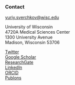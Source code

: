 ### Contact

<yuriy.sverchkov@wisc.edu>

University of Wisconsin  
4720A Medical Sciences Center  
1300 University Avenue  
Madison, Wisconsin 53706

[Twitter](https://twitter.com/yursver)  
[Google Scholar](https://scholar.google.com/citations?user=sx6aKSUAAAAJ)  
[ResearchGate](https://www.researchgate.net/profile/Yuriy_Sverchkov)  
[LinkedIn](http://www.linkedin.com/pub/yuriy-sverchkov/56/a43/58/)  
[ORCID](https://orcid.org/0000-0002-9851-8582)  
[Publons](https://publons.com/researcher/3411779/yuriy-sverchkov/)